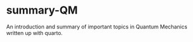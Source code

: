 # summary-QM
An introduction and summary of important topics in Quantum Mechanics written up with quarto.

